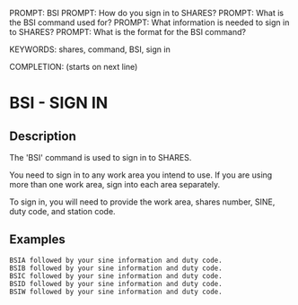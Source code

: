 PROMPT: BSI
PROMPT: How do you sign in to SHARES?
PROMPT: What is the BSI command used for?
PROMPT: What information is needed to sign in to SHARES?
PROMPT: What is the format for the BSI command?

KEYWORDS: shares, command, BSI, sign in

COMPLETION: (starts on next line)
# BSI - SIGN IN

## Description
The 'BSI' command is used to sign in to SHARES.

You need to sign in to any work area you intend to use.  If you are using more than one work area, sign into each
area separately.

To sign in, you will need to provide the work area, shares number, SINE, duty code, and station code.

## Examples

```
BSIA followed by your sine information and duty code.
BSIB followed by your sine information and duty code.
BSIC followed by your sine information and duty code.
BSID followed by your sine information and duty code.
BSIW followed by your sine information and duty code.
```



